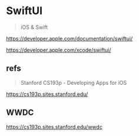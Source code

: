 # SwiftUI

> iOS & Swift

https://developer.apple.com/documentation/swiftui/

https://developer.apple.com/xcode/swiftui/


## refs

> Stanford CS193p - Developing Apps for iOS

https://cs193p.sites.stanford.edu/


## WWDC

https://cs193p.sites.stanford.edu/wwdc


